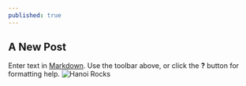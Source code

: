 ```yaml
---
published: true
---
```

## A New Post

Enter text in [Markdown](http://daringfireball.net/projects/markdown/). Use the toolbar above, or click the **?** button for formatting help.
![Hanoi Rocks]({{site.baseurl}}/_posts/246921_10150211887361958_5435100_n.jpg)
